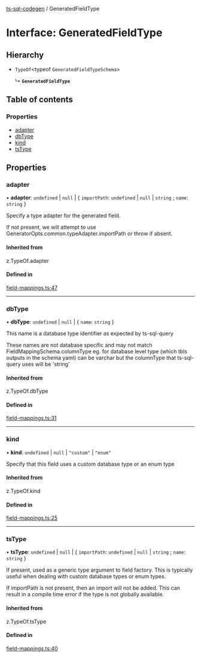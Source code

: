 [ts-sql-codegen](../README.md) / GeneratedFieldType

# Interface: GeneratedFieldType

## Hierarchy

- `TypeOf`<typeof `GeneratedFieldTypeSchema`\>

  ↳ **`GeneratedFieldType`**

## Table of contents

### Properties

- [adapter](GeneratedFieldType.md#adapter)
- [dbType](GeneratedFieldType.md#dbtype)
- [kind](GeneratedFieldType.md#kind)
- [tsType](GeneratedFieldType.md#tstype)

## Properties

### adapter

• **adapter**: `undefined` \| ``null`` \| { `importPath`: `undefined` \| ``null`` \| `string` ; `name`: `string`  }

Specify a type adapter for the generated field.

If not present, we will attempt to use GeneratorOpts.common.typeAdapter.importPath or throw if absent.

#### Inherited from

z.TypeOf.adapter

#### Defined in

[field-mappings.ts:47](https://github.com/lorefnon/ts-sql-codegen/blob/b1f0116/src/field-mappings.ts#L47)

___

### dbType

• **dbType**: `undefined` \| ``null`` \| { `name`: `string`  }

This name is a database type identifier as expected by ts-sql-query

These names are not database specific and may not match FieldMappingSchema.columnType eg. for database level type (which tbls outputs in the schema yaml) can be varchar but the columnType that ts-sql-query uses will be 'string'

#### Inherited from

z.TypeOf.dbType

#### Defined in

[field-mappings.ts:31](https://github.com/lorefnon/ts-sql-codegen/blob/b1f0116/src/field-mappings.ts#L31)

___

### kind

• **kind**: `undefined` \| ``null`` \| ``"custom"`` \| ``"enum"``

Specify that this field uses a custom database type or an enum type

#### Inherited from

z.TypeOf.kind

#### Defined in

[field-mappings.ts:25](https://github.com/lorefnon/ts-sql-codegen/blob/b1f0116/src/field-mappings.ts#L25)

___

### tsType

• **tsType**: `undefined` \| ``null`` \| { `importPath`: `undefined` \| ``null`` \| `string` ; `name`: `string`  }

If present, used as a generic type argument to field factory. This is typically useful when
dealing with custom database types or enum types.

If importPath is not present, then an import will not be added. This can result in a compile time error
if the type is not globally available.

#### Inherited from

z.TypeOf.tsType

#### Defined in

[field-mappings.ts:40](https://github.com/lorefnon/ts-sql-codegen/blob/b1f0116/src/field-mappings.ts#L40)
